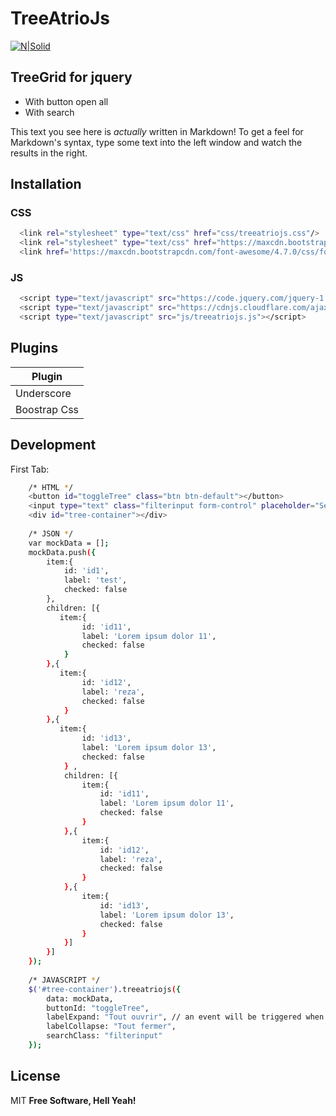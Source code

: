 # TreeAtrioJs

[![N|Solid](http://static8.viadeo-static.com/nB1iV387YzOsQ1hvxFsQqq8EIuA=/fit-in/200x200/filters:fill(white)/71865124654443b2bf70612b45b3f2d8/1434476532.jpeg)](http://www.web-atrio.com/)

## TreeGrid for jquery

  - With button open all
  - With search


This text you see here is *actually* written in Markdown! To get a feel for Markdown's syntax, type some text into the left window and watch the results in the right.

## Installation
### CSS
```sh
  <link rel="stylesheet" type="text/css" href="css/treeatriojs.css"/>
  <link rel="stylesheet" type="text/css" href="https://maxcdn.bootstrapcdn.com/bootstrap/3.3.7/css/bootstrap.min.css"/>
  <link href='https://maxcdn.bootstrapcdn.com/font-awesome/4.7.0/css/font-awesome.min.css' rel='stylesheet' type='text/css'>
```
### JS

```sh
  <script type="text/javascript" src="https://code.jquery.com/jquery-1.11.3.min.js"></script>
  <script type="text/javascript" src="https://cdnjs.cloudflare.com/ajax/libs/underscore.js/1.8.3/underscore-min.js"></script>
  <script type="text/javascript" src="js/treeatriojs.js"></script>
```

## Plugins

| Plugin 
| ------ |
| Underscore |
| Boostrap Css | 

## Development


First Tab:
```sh
    /* HTML */ 
    <button id="toggleTree" class="btn btn-default"></button>
    <input type="text" class="filterinput form-control" placeholder="Search by text">
    <div id="tree-container"></div>
    
    /* JSON */
    var mockData = [];
    mockData.push({
        item:{
            id: 'id1',
            label: 'test',
            checked: false
        },
        children: [{
           item:{
                id: 'id11',
                label: 'Lorem ipsum dolor 11',
                checked: false
            } 
        },{
           item:{
                id: 'id12',
                label: 'reza',
                checked: false
            } 
        },{
           item:{
                id: 'id13',
                label: 'Lorem ipsum dolor 13',
                checked: false
            } ,
            children: [{
                item:{
                    id: 'id11',
                    label: 'Lorem ipsum dolor 11',
                    checked: false
                }
            },{
                item:{
                    id: 'id12',
                    label: 'reza',
                    checked: false
                }
            },{
                item:{
                    id: 'id13',
                    label: 'Lorem ipsum dolor 13',
                    checked: false
                }
            }]
        }]
    });
            
    /* JAVASCRIPT */
    $('#tree-container').treeatriojs({
        data: mockData,
        buttonId: "toggleTree",
        labelExpand: "Tout ouvrir", // an event will be triggered when mouse hover out the label
        labelCollapse: "Tout fermer",
        searchClass: "filterinput"
    });
```

License
----

MIT
**Free Software, Hell Yeah!**
